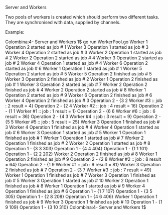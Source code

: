 
Server and Workers 

Two pools of workers is created which should perform two different tasks. They are synchronised with 
data, supplied by channels. 

Example: 

Colombina:4- Server and Workers 1$ go run WorkerPool.go 
Worker  1 Operation 2 started as job # 1
Worker  3 Operation 1 started as job # 3
Worker  4 Operation 2 started as job # 3
Worker  2 Operation 1 started as job # 2
Worker  2 Operation 2 started as job # 4
Worker  3 Operation 2 started as job # 2
Worker  4 Operation 1 started as job # 4
Worker  6 Operation 2 started as job # 6
Worker  1 Operation 1 started as job # 1
Worker  5 Operation 2 started as job # 5
Worker  5 Operation 2 finished as job # 5
Worker  3 Operation 2 finished as job # 2
Worker  1 Operation 2 finished as job # 1
Worker  3 Operation 2 started as job # 7
Worker  2 Operation 2 finished as job # 4
Worker  2 Operation 2 started as job # 8
Worker  1 Operation 2 started as job # 9
Worker  6 Operation 2 finished as job # 6
Worker  4 Operation 2 finished as job # 3
Operation 2 -  {3 2 Worker #3 :: job : 2 result = 4}
Operation 2 -  {2 4 Worker #2 :: job : 4 result = 16}
Operation 2 -  {1 1 Worker #1 :: job : 1 result = 1}
Operation 2 -  {6 6 Worker #6 :: job : 6 result = 36}
Operation 2 -  {4 3 Worker #4 :: job : 3 result = 9}
Operation 2 -  {5 5 Worker #5 :: job : 5 result = 25}
Worker  3 Operation 1 finished as job # 3
Worker  4 Operation 1 finished as job # 4
Worker  4 Operation 1 started as job # 6
Worker  3 Operation 1 started as job # 5
Worker  1 Operation 1 finished as job # 1
Worker  1 Operation 1 started as job # 7
Worker  2 Operation 1 finished as job # 2
Worker  2 Operation 1 started as job # 8
Operation 1 -  {3 3 303}
Operation 1 -  {4 4 404}
Operation 1 -  {1 1 101}
Operation 1 -  {2 2 202}
Worker  2 Operation 2 finished as job # 8
Worker  1 Operation 2 finished as job # 9
Operation 2 -  {2 8 Worker #2 :: job : 8 result = 64}
Operation 2 -  {1 9 Worker #1 :: job : 9 result = 81}
Worker  3 Operation 2 finished as job # 7
Operation 2 -  {3 7 Worker #3 :: job : 7 result = 49}
Worker  1 Operation 1 finished as job # 7
Worker  3 Operation 1 finished as job # 5
Worker  3 Operation 1 started as job # 10
Worker  2 Operation 1 finished as job # 8
Worker  1 Operation 1 started as job # 9
Worker  4 Operation 1 finished as job # 6
Operation 1 -  {1 7 107}
Operation 1 -  {3 5 305}
Operation 1 -  {2 8 208}
Operation 1 -  {4 6 406}
Worker  1 Operation 1 finished as job # 9
Worker  3 Operation 1 finished as job # 10
Operation 1 -  {1 9 109}
Operation 1 -  {3 10 310}
Colombina:4- Server and Workers 1$ 